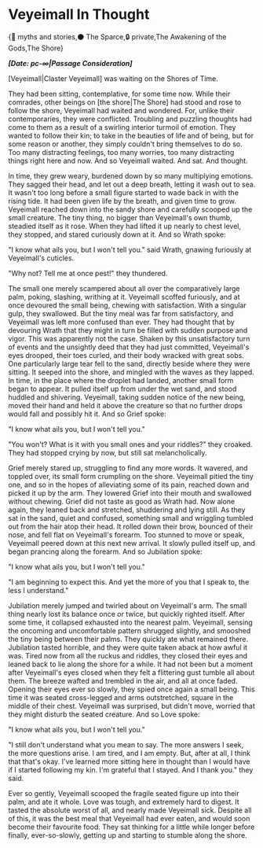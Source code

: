 # Veyeimall In Thought

{📜 myths and stories,⚫ The Sparce,🔒 private,The Awakening of the Gods,The Shore}

***[Date: pc-∞|Passage Consideration]***

[Veyeimall|Claster Veyeimall] was waiting on the Shores of Time.

They had been sitting, contemplative, for some time now. While their comrades, other beings on [the shore|The Shore] had stood and rose to follow the shore, Veyeimall had waited and wondered. For, unlike their contemporaries, they were conflicted. Troubling and puzzling thoughts had come to them as a result of a swirling interior turmoil of emotion. They wanted to follow their kin; to take in the beauties of life and of being, but for some reason or another, they simply couldn't bring themselves to do so. Too many distracting feelings, too many worries, too many distracting things right here and now. And so Veyeimall waited. And sat. And thought.

In time, they grew weary, burdened down by so many multiplying emotions. They sagged their head, and let out a deep breath, letting it wash out to sea. It wasn't too long before a small figure started to wade back in with the rising tide. It had been given life by the breath, and given time to grow. Veyeimall reached down into the sandy shore and carefully scooped up the small creature. The tiny thing, no bigger than Veyeimall's own thumb, steadied itself as it rose. When they had lifted it up nearly to chest level, they stopped, and stared curiously down at it. And so Wrath spoke:

"I know what ails you, but I won't tell you." said Wrath, gnawing furiously at Veyeimall's cuticles.

"Why not? Tell me at once pest!" they thundered.

The small one merely scampered about all over the comparatively large palm, poking, slashing, writhing at it. Veyeimall scoffed furiously, and at once devoured the small being, chewing with satisfaction. With a singular gulp, they swallowed. But the tiny meal was far from satisfactory, and Veyeimall was left more confused than ever. They had thought that by devouring Wrath that they might in turn be filled with sudden purpose and vigor. This was apparently not the case. Shaken by this unsatisfactory turn of events and the unsightly deed that they had just committed, Veyeimall's eyes drooped, their toes curled, and their body wracked with great sobs. One particularly large tear fell to the sand, directly beside where they were sitting. It seeped into the shore, and mingled with the waves as they lapped. In time, in the place where the droplet had landed, another small form began to appear. It pulled itself up from under the wet sand, and stood huddled and shivering. Veyeimall, taking sudden notice of the new being, moved their hand and held it above the creature so that no further drops would fall and possibly hit it. And so Grief spoke:

"I know what ails you, but I won't tell you."

"You won't? What is it with you small ones and your riddles?" they croaked. They had stopped crying by now, but still sat melancholically.

Grief merely stared up, struggling to find any more words. It wavered, and toppled over, its small form crumpling on the shore. Veyeimall pitied the tiny one, and so in the hopes of alleviating some of its pain, reached down and picked it up by the arm. They lowered Grief into their mouth and swallowed without chewing. Grief did not taste as good as Wrath had. Now alone again, they leaned back and stretched, shuddering and lying still. As they sat in the sand, quiet and confused, something small and wriggling tumbled out from the hair atop their head. It rolled down their brow, bounced of their nose, and fell flat on Veyeimall's forearm. Too stunned to move or speak, Veyeimall peered down at this next new arrival. It slowly pulled itself up, and began prancing along the forearm. And so Jubilation spoke:

"I know what ails you, but I won't tell you."

"I am beginning to expect this. And yet the more of you that I speak to, the less I understand."

Jubilation merely jumped and twirled about on Veyeimall's arm. The small thing nearly lost its balance once or twice, but quickly righted itself. After some time, it collapsed exhausted into the nearest palm. Veyeimall, sensing the oncoming and uncomfortable pattern shrugged slightly, and smooshed the tiny being between their palms. They quickly ate what remained there. Jubilation tasted horrible, and they were quite taken aback at how awful it was. Tired now from all the ruckus and riddles, they closed their eyes and leaned back to lie along the shore for a while. It had not been but a moment after Veyeimall's eyes closed when they felt a flittering gust tumble all about them. The breeze wafted and trembled in the air, and all at once faded. Opening their eyes ever so slowly, they spied once again a small being. This time it was seated cross-legged and arms outstretched, square in the middle of their chest. Veyeimall was surprised, but didn't move, worried that they might disturb the seated creature. And so Love spoke:

"I know what ails you, but I won't tell you."

"I still don't understand what you mean to say. The more answers I seek, the more questions arise. I am tired, and I am empty. But, after at all, I think that that's okay. I've learned more sitting here in thought than I would have if I started following my kin. I'm grateful that I stayed. And I thank you." they said.

Ever so gently, Veyeimall scooped the fragile seated figure up into their palm, and ate it whole. Love was tough, and extremely hard to digest. It tasted the absolute worst of all, and nearly made Veyeimall sick. Despite all of this, it was the best meal that Veyeimall had ever eaten, and would soon become their favourite food. They sat thinking for a little while longer before finally, ever-so-slowly, getting up and starting to stumble along the shore.

